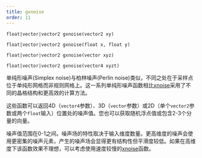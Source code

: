 ```yaml
---
title: gxnoise
order: 11
---
```

`float|vector|vector2 gxnoise(vector2 xy)`

`float|vector|vector2 gxnoise(float x, float y)`

`float|vector|vector2 gxnoise(vector xyz)`

`float|vector|vector2 gxnoise(vector4 xyzt)`

单纯形噪声(Simplex noise)与柏林噪声(Perlin noise)类似，不同之处在于采样点位于单纯形网格而非规则网格上。这一系列单纯形噪声函数相比[xnoise](xnoise.html "单纯形噪声非常接近柏林噪声，不同之处在于采样点位于单纯形网格而非规则网格上。这可以减少网格伪影。同时它使用更高阶的B样条来提供更好的导数。")采用了不同的晶格结构和更高效的计算方法。

这些函数可以返回4D（`vector4`参数）、3D（`vector`参数）或2D（单个`vector2`参数或两个`float`输入）位置处的噪声值。您也可以获取随机浮点值或包含2-3个分量的向量。

噪声值范围在0-1之间。噪声场的特性取决于输入维度数量。更高维度的噪声会使用更密集的噪声元素，产生的噪声场会显得更有结构性但平滑度较低。如果在高维度下该函数效果不理想，可以考虑使用速度较慢的[xnoise](xnoise.html "单纯形噪声非常接近柏林噪声，不同之处在于采样点位于单纯形网格而非规则网格上。这可以减少网格伪影。同时它使用更高阶的B样条来提供更好的导数。")函数。
